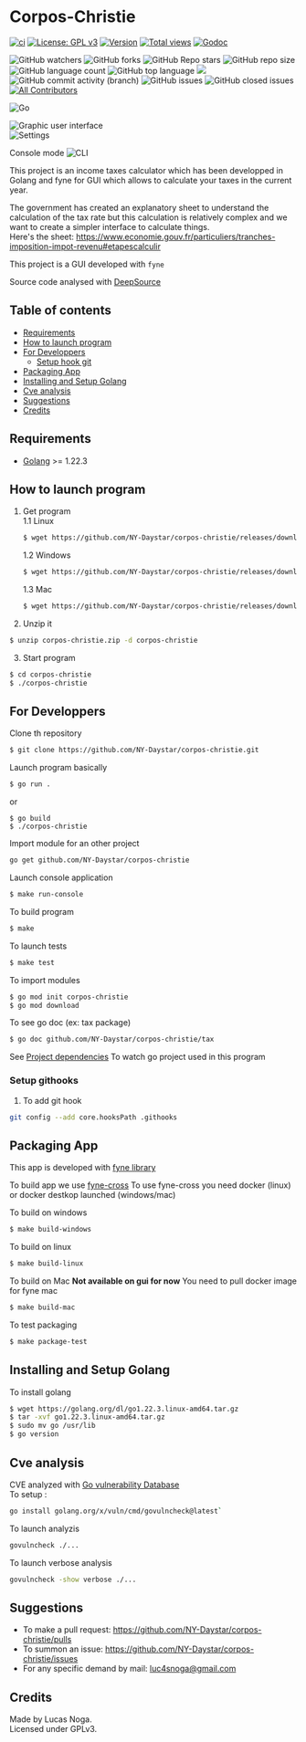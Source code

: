 # Corpos-Christie

[![ci](https://github.com/NY-Daystar/corpos-christie/actions/workflows/go.yml/badge.svg?branch=master)](https://github.com/NY-Daystar/corpos-christie/actions)
[![License: GPL v3](https://img.shields.io/badge/License-GPLv3-blue.svg)](https://www.gnu.org/licenses/gpl-3.0)
[![Version](https://img.shields.io/github/tag/LucasNoga/corpos-christie.svg)](https://github.com/NY-Daystar/corpos-christie/releases)
[![Total views](https://img.shields.io/sourcegraph/rrc/github.com/NY-Daystar/corpos-christie.svg)](https://sourcegraph.com/github.com/NY-Daystar/corpos-christie)
[![Godoc](https://godoc.org/github.com/NY-Daystar/corpos-christie?status.svg)](https://godoc.org/github.com/NY-Daystar/corpos-christie)

![GitHub watchers](https://img.shields.io/github/watchers/ny-daystar/corpos-christie)
![GitHub forks](https://img.shields.io/github/forks/ny-daystar/corpos-christie)
![GitHub Repo stars](https://img.shields.io/github/stars/ny-daystar/corpos-christie)
![GitHub repo size](https://img.shields.io/github/repo-size/ny-daystar/corpos-christie)
![GitHub language count](https://img.shields.io/github/languages/count/ny-daystar/corpos-christie)
![GitHub top language](https://img.shields.io/github/languages/top/ny-daystar/corpos-christie) <a href="https://codeclimate.com/github/ny-daystar/corpos-christie/maintainability"><img src="https://api.codeclimate.com/v1/badges/715c6f3ffb08de5ca621/maintainability" /></a>  
![GitHub commit activity (branch)](https://img.shields.io/github/commit-activity/m/ny-daystar/corpos-christie/main)
![GitHub issues](https://img.shields.io/github/issues/ny-daystar/corpos-christie)
![GitHub closed issues](https://img.shields.io/github/issues-closed-raw/ny-daystar/corpos-christie)
[![All Contributors](https://img.shields.io/badge/all_contributors-1-blue.svg?style=circular)](#contributors)

![Go](https://img.shields.io/badge/go-%2300ADD8.svg?style=for-the-badge&logo=go&logoColor=white)

![Graphic user interface](./docs/graphicmode.png)  
![Settings](./docs/settings.png)

Console mode
![CLI](./docs/consolemode.png)

This project is an income taxes calculator
which has been developped in Golang and fyne for GUI which allows to calculate your taxes in the current year.

The government has created an explanatory sheet to understand the calculation of the tax rate but this calculation is relatively complex and we want to create a simpler interface to calculate things.  
Here's the sheet: https://www.economie.gouv.fr/particuliers/tranches-imposition-impot-revenu#etapescalculir

This project is a GUI developed with `fyne`

Source code analysed with [DeepSource](https://deepsource.com/)

## Table of contents

-   [Requirements](#requirements)
-   [How to launch program](#how-to-launch-program)
-   [For Developpers](#for-developpers)
    -   [Setup hook git](#setup-githooks)
-   [Packaging App](#packaging-app)
-   [Installing and Setup Golang](#installing-and-setup-golang)
-   [Cve analysis](#cve-analysis)
-   [Suggestions](#suggestions)
-   [Credits](#credits)

## Requirements

-   [Golang](https://golang.org/dl/) >= 1.22.3

## How to launch program

1. Get program  
   1.1 Linux

    ```bash
    $ wget https://github.com/NY-Daystar/corpos-christie/releases/download/v1.1.0/linux-corpos-christie-1.1.0.zip -O corpos-christie.zip
    ```

    1.2 Windows

    ```bash
    $ wget https://github.com/NY-Daystar/corpos-christie/releases/download/v1.1.0/windows-corpos-christie-1.1.0.zip -O corpos-christie.zip
    ```

    1.3 Mac

    ```bash
    $ wget https://github.com/NY-Daystar/corpos-christie/releases/download/v1.1.0/mac-corpos-christie-1.1.0.zip -O corpos-christie.zip
    ```

2. Unzip it

```bash
$ unzip corpos-christie.zip -d corpos-christie
```

3. Start program

```bash
$ cd corpos-christie
$ ./corpos-christie
```

## For Developpers

Clone th repository

```bash
$ git clone https://github.com/NY-Daystar/corpos-christie.git
```

Launch program basically

```bash
$ go run .
```

or

```
$ go build
$ ./corpos-christie
```

Import module for an other project

```bash
go get github.com/NY-Daystar/corpos-christie
```

Launch console application

```bash
$ make run-console
```

To build program

```bash
$ make
```

To launch tests

```bash
$ make test
```

To import modules

```bash
$ go mod init corpos-christie
$ go mod download
```

To see go doc (ex: tax package)

```bash
$ go doc github.com/NY-Daystar/corpos-christie/tax
```

See [Project dependencies](https://deps.dev/go/github.com/NY-Daystar/corpos-christie) To watch go project used in this program

### Setup githooks

1. To add git hook

```bash
git config --add core.hooksPath .githooks
```

## Packaging App

This app is developed with [fyne library](https://fyne.io/)

To build app we use [fyne-cross](https://github.com/fyne-io/fyne-cross)
To use fyne-cross you need docker (linux) or docker destkop launched (windows/mac)

To build on windows

```bash
$ make build-windows
```

To build on linux

```bash
$ make build-linux
```

To build on Mac **Not available on gui for now**
You need to pull docker image for fyne mac

```bash
$ make build-mac
```

To test packaging

```bash
$ make package-test
```

## Installing and Setup Golang

To install golang

```bash
$ wget https://golang.org/dl/go1.22.3.linux-amd64.tar.gz
$ tar -xvf go1.22.3.linux-amd64.tar.gz
$ sudo mv go /usr/lib
$ go version
```

## Cve analysis

CVE analyzed with [Go vulnerability Database](https://pkg.go.dev/vuln/)  
To setup :

```bash
go install golang.org/x/vuln/cmd/govulncheck@latest`
```

To launch analyzis

```bash
govulncheck ./...
```

To launch verbose analysis

```bash
govulncheck -show verbose ./...
```

## Suggestions

-   To make a pull request: https://github.com/NY-Daystar/corpos-christie/pulls
-   To summon an issue: https://github.com/NY-Daystar/corpos-christie/issues
-   For any specific demand by mail: luc4snoga@gmail.com

## Credits

Made by Lucas Noga.  
Licensed under GPLv3.
